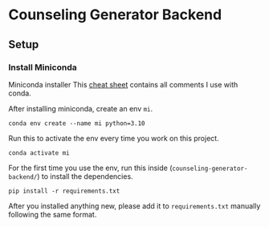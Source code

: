 # Counseling Generator Backend

## Setup
### Install Miniconda

Miniconda installer
This [cheat sheet](https://docs.conda.io/projects/conda/en/4.6.0/_downloads/52a95608c49671267e40c689e0bc00ca/conda-cheatsheet.pdf) contains all comments I use with conda.

After installing miniconda, create an env `mi`.
```
conda env create --name mi python=3.10
```

Run this to activate the env every time you work on this project.
```
conda activate mi
```

For the first time you use the env, run this inside (`counseling-generator-backend/`) to install the dependencies.
```
pip install -r requirements.txt
```

After you installed anything new, please add it to `requirements.txt` manually following the same format.
